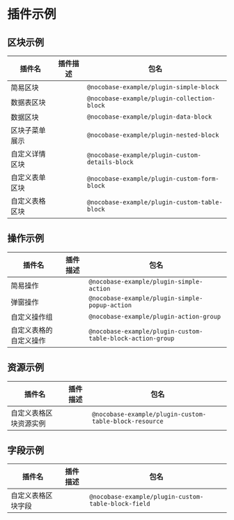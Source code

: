 # 插件示例

## 区块示例

| 插件名                  | 插件描述 | 包名                                              |
| -------------------- | ---- | ----------------------------------------------- |
| 简易区块         |      | `@nocobase-example/plugin-simple-block`         |
| 数据表区块     |      | `@nocobase-example/plugin-collection-block`     |
| 数据区块           |      | `@nocobase-example/plugin-data-block`           |
| 区块子菜单展示        |      | `@nocobase-example/plugin-nested-block`         |
| 自定义详情区块 |      | `@nocobase-example/plugin-custom-details-block` |
| 自定义表单区块   |      | `@nocobase-example/plugin-custom-form-block`    |
| 自定义表格区块  |      | `@nocobase-example/plugin-custom-table-block`   |

## 操作示例

| 插件名                             | 插件描述 | 包名                                                         |
| ------------------------------- | ---- | ---------------------------------------------------------- |
| 简易操作                |      | `@nocobase-example/plugin-simple-action`                   |
| 弹窗操作            |      | `@nocobase-example/plugin-simple-popup-action`             |
| 自定义操作组                  |      | `@nocobase-example/plugin-action-group`                    |
| 自定义表格的自定义操作 |      | `@nocobase-example/plugin-custom-table-block-action-group` |

## 资源示例

| 插件名                         | 插件描述 | 包名                                                     |
| --------------------------- | ---- | ------------------------------------------------------ |
| 自定义表格区块资源实例 |      | `@nocobase-example/plugin-custom-table-block-resource` |

## 字段示例

| 插件名                         | 插件描述 | 包名                                                     |
| --------------------------- | ---- | ------------------------------------------------------ |
| 自定义表格区块字段 |      | `@nocobase-example/plugin-custom-table-block-field` |
